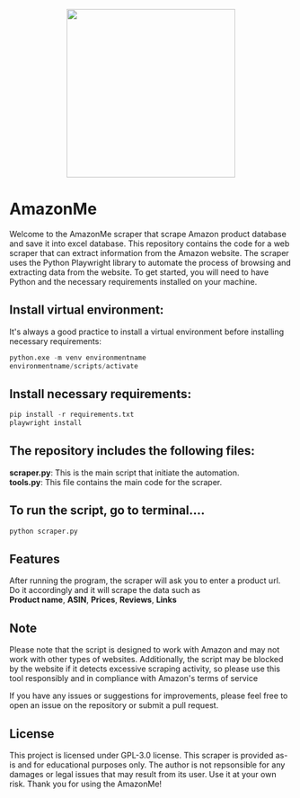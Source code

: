 <p align='center'>
  <a href='https://www.amazon.com'><img src='https://miro.medium.com/max/799/1*Sjalm0U8yZgRBMmRVuGGLQ.png'
                                        width='300'
                                        height=auto
                                        ></a>
</p>


# AmazonMe
Welcome to the AmazonMe scraper that scrape Amazon product database and save it into excel database. This repository contains the code for a web scraper that can extract information from the Amazon website. The scraper uses the Python Playwright library to automate the process of browsing and extracting data from the website.
To get started, you will need to have Python and the necessary requirements installed on your machine.

## Install virtual environment:
It's always a good practice to install a virtual environment before installing necessary requirements:
```python
python.exe -m venv environmentname
environmentname/scripts/activate
```

## Install necessary requirements:
```python
pip install -r requirements.txt
playwright install
```

## The repository includes the following files:
**scraper.py**: This is the main script that initiate the automation.<br>
**tools.py**: This file contains the main code for the scraper.

## To run the script, go to terminal....
```python
python scraper.py
```

## Features
After running the program, the scraper will ask you to enter a product url. Do it accordingly and it will scrape the data such as<br>
**Product name**, **ASIN**, **Prices**, **Reviews**, **Links**

## Note
Please note that the script is designed to work with Amazon and may not work with other types of websites. Additionally, the script may be blocked by the website if it detects excessive scraping activity, so please use this tool responsibly and in compliance with Amazon's terms of service

If you have any issues or suggestions for improvements, please feel free to open an issue on the repository or submit a pull request.

## License
This project is licensed under GPL-3.0 license. This scraper is provided as-is and for educational purposes only. The author is not repsonsible for any damages or legal issues that may result from its user. Use it at your own risk. Thank you for using the AmazonMe!


